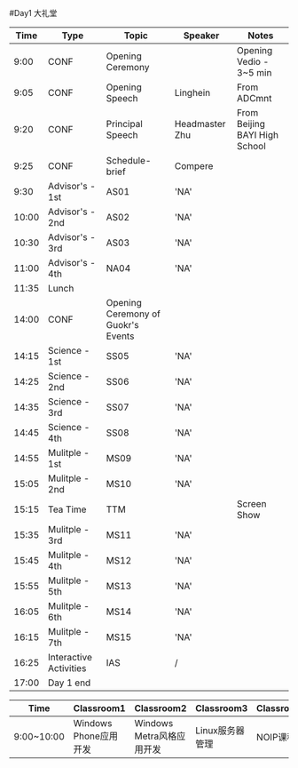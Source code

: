 #Day1
大礼堂



|Time|Type|Topic|Speaker|Notes|
|---|---|---|---|---|
|9:00|CONF|Opening Ceremony||Opening Vedio - 3~5 min|
|9:05|CONF|Opening Speech|Linghein|From ADCmnt|
|9:20|CONF|Principal Speech|Headmaster Zhu|From Beijing BAYI High School|
|9:25|CONF|Schedule-brief|Compere||
|9:30|Advisor's - 1st|AS01|'NA'||
|10:00|Advisor's - 2nd|AS02|'NA'||
|10:30|Advisor's - 3rd|AS03|'NA'||
|11:00|Advisor's - 4th|NA04|'NA'||
|11:35|Lunch||||
|14:00|CONF|Opening Ceremony of Guokr's Events|||
|14:15|Science - 1st|SS05|'NA'||
|14:25|Science - 2nd|SS06|'NA'||
|14:35|Science - 3rd|SS07|'NA'||
|14:45|Science - 4th|SS08|'NA'||
|14:55|Mulitple - 1st|MS09|'NA'||
|15:05|Mulitple - 2nd|MS10|'NA'||
|15:15|Tea Time|TTM||Screen Show|
|15:35|Mulitple - 3rd|MS11|'NA'||
|15:45|Mulitple - 4th|MS12|'NA'||
|15:55|Mulitple - 5th|MS13|'NA'||
|16:05|Mulitple - 6th|MS14|'NA'||
|16:15|Mulitple - 7th|MS15|'NA'||
|16:25|Interactive Activities|IAS|/||
|17:00|Day 1 end|||


|Time|Classroom1|Classroom2|Classroom3|Classroom4|
|---|---|---|---|---|
9:00~10:00|Windows Phone应用开发|Windows Metra风格应用开发|Linux服务器管理|NOIP课程|
